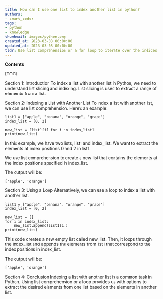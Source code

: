 ```yaml
---
title: How can I use one list to index another list in python?
authors:
- smart_coder
tags:
- python
- knowledge
thumbnail: images/python.png
created_at: 2023-03-08 00:00:00
updated_at: 2023-03-08 00:00:00
tldr: Use list comprehension or a for loop to iterate over the indices of the second list and use those indices to access elements in the first list.
---
```


**Contents**

[TOC]

Section 1: Introduction
To index a list with another list in Python, we need to understand list slicing and indexing. List slicing is used to extract a range of elements from a list.

Section 2: Indexing a List with Another List
To index a list with another list, we can use list comprehension.
Here’s an example:

```
list1 = ["apple", "banana", "orange", "grape"]
index_list = [0, 2]

new_list = [list1[i] for i in index_list]
print(new_list)
```

In this example, we have two lists, list1 and index_list. We want to extract the elements at index positions 0 and 2 in list1.

We use list comprehension to create a new list that contains the elements at the index positions specified in index_list.

The output will be:
```
['apple', 'orange']
```

Section 3: Using a Loop
Alternatively, we can use a loop to index a list with another list.

```
list1 = ["apple", "banana", "orange", "grape"]
index_list = [0, 2]

new_list = []
for i in index_list:
    new_list.append(list1[i])
print(new_list)
```

This code creates a new empty list called new_list. Then, it loops through the index_list and appends the elements from list1 that correspond to the index positions in index_list.

The output will be:
```
['apple', 'orange']
```

Section 4: Conclusion
Indexing a list with another list is a common task in Python. Using list comprehension or a loop provides us with options to extract the desired elements from one list based on the elements in another list.
